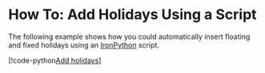 # How To: Add Holidays Using a Script

The following example shows how you could automatically insert floating and fixed holidays using an [IronPython](http://ironpython.net/) script.

[!code-python[Add holidays](code/add-holidays.py)]